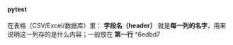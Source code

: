 
#### pytest

在表格（CSV/Excel/数据库）里：
**字段名（header）** 就是**每一列的名字**，用来说明这一列存的是什么内容；一般放在 **第一行**  ^6edbd7
